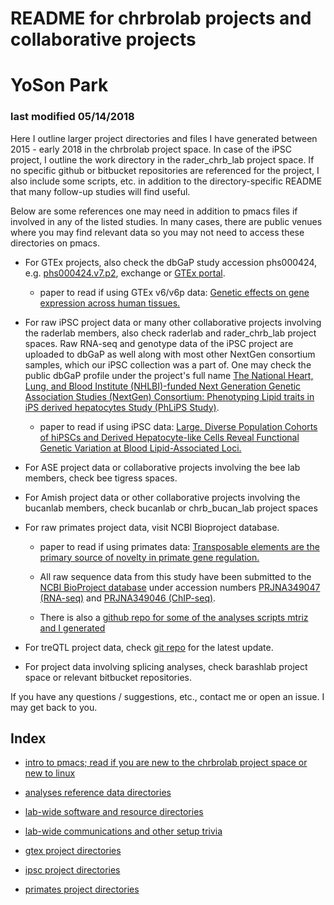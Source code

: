 

# README for chrbrolab projects and collaborative projects
# YoSon Park

### last modified 05/14/2018

Here I outline larger project directories and files I have generated between 2015 - early 2018 in the chrbrolab project space. In case of the iPSC project, I outline the work directory in the rader_chrb_lab project space. If no specific github or bitbucket repositories are referenced for the project, I also include some scripts, etc. in addition to the directory-specific README that many follow-up studies will find useful. 


Below are some references one may need in addition to pmacs files if involved in any of the listed studies. In many cases, there are public venues where you may find relevant data so you may not need to access these directories on pmacs.



* For GTEx projects, also check the dbGaP study accession phs000424, e.g. [phs000424.v7.p2](https://www.ncbi.nlm.nih.gov/projects/gap/cgi-bin/study.cgi?study_id=phs000424.v7.p2), exchange or [GTEx portal](https://gtexportal.org/home/). 

  * paper to read if using GTEx v6/v6p data: [Genetic effects on gene expression across human tissues.](https://www.ncbi.nlm.nih.gov/pubmed/29022597)


* For raw iPSC project data or many other collaborative projects involving the raderlab members, also check raderlab and rader_chrb_lab project spaces. Raw RNA-seq and genotype data of the iPSC project are uploaded to dbGaP as well along with most other NextGen consortium samples, which our iPSC collection was a part of. One may check the public dbGaP profile under the project's full name [The National Heart, Lung, and Blood Institute (NHLBI)-funded Next Generation Genetic Association Studies (NextGen) Consortium: Phenotyping Lipid traits in iPS derived hepatocytes Study (PhLiPS Study)](https://www.ncbi.nlm.nih.gov/projects/gap/cgi-bin/study.cgi?study_id=phs001341.v1.p1).

  * paper to read if using iPSC data: [Large, Diverse Population Cohorts of hiPSCs and Derived Hepatocyte-like Cells Reveal Functional Genetic Variation at Blood Lipid-Associated Loci.](https://www.ncbi.nlm.nih.gov/pubmed/28388432)


* For ASE project data or collaborative projects involving the bee lab members, check bee tigress spaces.


* For Amish project data or other collaborative projects involving the bucanlab members, check bucanlab or chrb_bucan_lab project spaces


* For raw primates project data, visit NCBI Bioproject database. 

  * paper to read if using primates data: [Transposable elements are the primary source of novelty in primate gene regulation.](https://www.ncbi.nlm.nih.gov/pubmed/28855262)

  * All raw sequence data from this study have been submitted to the [NCBI BioProject database](https://www.ncbi.nlm.nih.gov/bioproject/) under accession numbers [PRJNA349047 (RNA-seq)](https://www.ncbi.nlm.nih.gov/bioproject/?term=PRJNA349047) and [PRJNA349046 (ChIP-seq)](https://www.ncbi.nlm.nih.gov/bioproject/?term=PRJNA349046).
  * There is also a [github repo for some of the analyses scripts mtriz and I generated](https://github.com/ypar/cre_evo_primates)


* For treQTL project data, check [git repo](https://github.com/ypar/treqtl) for the latest update.


* For project data involving splicing analyses, check barashlab project space or relevant bitbucket repositories.



If you have any questions / suggestions, etc., contact me or open an issue. I may get back to you.



## Index

<!--ts-->

* [intro to pmacs; read if you are new to the chrbrolab project space or new to linux](https://github.com/ypar/chrbrolab/blob/master/onboarding/welcome2cdb_v0.1.md)

* [analyses reference data directories](https://github.com/ypar/chrbrolab/blob/master/general/README_reference.md)

* [lab-wide software and resource directories](https://github.com/ypar/chrbrolab/blob/master/general/README_bin.md)

* [lab-wide communications and other setup trivia](https://github.com/ypar/chrbrolab/blob/master/general/README_comm.md)

* [gtex project directories](https://github.com/ypar/chrbrolab/blob/master/gtex/README_gtex.md)

* [ipsc project directories](https://github.com/ypar/chrbrolab/blob/master/ipsc/README_ipsc.md)

* [primates project directories](https://github.com/ypar/chrbrolab/blob/master/primates/README_primates.md)


<!--te-->





